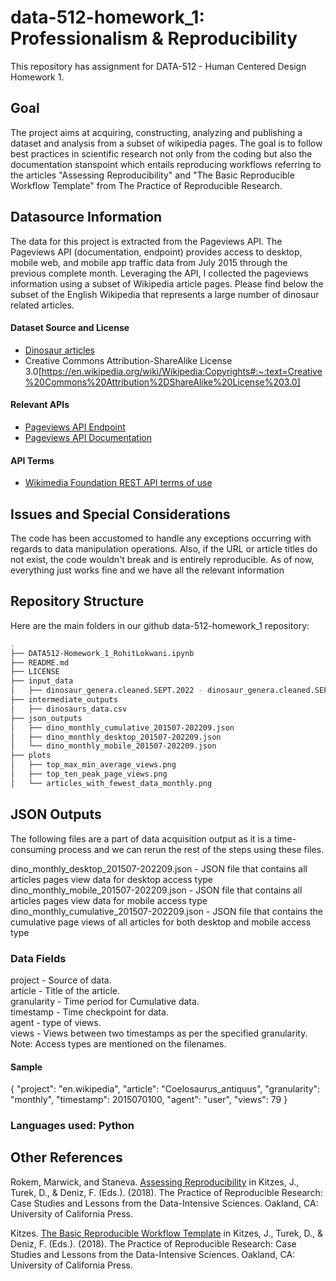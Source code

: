 # data-512-homework_1: Professionalism & Reproducibility
This repository has assignment for DATA-512 - Human Centered Design Homework 1.

## Goal

The project aims at acquiring, constructing, analyzing and publishing a dataset and analysis from a subset of wikipedia pages. The goal is to follow best practices in scientific research not only from the coding but also the documentation stanspoint which entails reproducing workflows referring to the articles "Assessing Reproducibility" and "The Basic Reproducible Workflow Template" from The Practice of Reproducible Research.

## Datasource Information

The data for this project is extracted from the Pageviews API. The Pageviews API (documentation, endpoint) provides access to desktop, mobile web, and mobile app traffic data from July 2015 through the previous complete month. Leveraging the API, I collected the pageviews information using a subset of Wikipedia article pages. Please find below the subset of the English Wikipedia that represents a large number of dinosaur related articles.

#### Dataset Source and License
 - [Dinosaur articles](https://docs.google.com/spreadsheets/d/1zfBNKsuWOFVFTOGK8qnTr2DmHkYK4mAACBKk1sHLt_k/edit?usp=sharing)
 - Creative Commons Attribution-ShareAlike License 3.0[https://en.wikipedia.org/wiki/Wikipedia:Copyrights#:~:text=Creative%20Commons%20Attribution%2DShareAlike%20License%203.0]  

#### Relevant APIs
 - [Pageviews API Endpoint](https://wikimedia.org/api/rest_v1/#!/Pageviews_data/get_metrics_pageviews_aggregate_project_access_agent_granularity_start_end)
 - [Pageviews API Documentation](https://wikitech.wikimedia.org/wiki/Analytics/AQS/Pageviews)

#### API Terms
 - [Wikimedia Foundation REST API terms of use](https://www.mediawiki.org/wiki/REST_API#Terms_and_conditions)


## Issues and Special Considerations

The code has been accustomed to handle any exceptions occurring with regards to data manipulation operations. Also, if the URL or article titles do not exist, the code wouldn't break and is entirely reproducible. As of now, everything just works fine and we have all the relevant information

## Repository Structure
Here are the main folders in our github data-512-homework_1 repository:
```bash
.
├── DATA512-Homework_1_RohitLokwani.ipynb
├── README.md
├── LICENSE
├── input_data
│   ├── dinosaur_genera.cleaned.SEPT.2022 - dinosaur_genera.cleaned.SEPT.2022.csv.csv
├── intermediate_outputs
│   ├── dinosaurs_data.csv
├── json_outputs
│   ├── dino_monthly_cumulative_201507-202209.json
│   ├── dino_monthly_desktop_201507-202209.json
│   └── dino_monthly_mobile_201507-202209.json
├── plots
│   ├── top_max_min_average_views.png
│   ├── top_ten_peak_page_views.png
│   └── articles_with_fewest_data_monthly.png
```
## JSON Outputs

The following files are a part of data acquisition output as it is a time-consuming process and we can rerun the rest of the steps using these files.

dino_monthly_desktop_201507-202209.json - JSON file that contains all articles pages view data for desktop access type
dino_monthly_mobile_201507-202209.json - JSON file that contains all articles pages view data for mobile access type
dino_monthly_cumulative_201507-202209.json - JSON file that contains the cumulative page views of all articles for both desktop and mobile access type


### Data Fields
project - Source of data.   
article - Title of the article.  
granularity - Time period for Cumulative data.  
timestamp - Time checkpoint for data.   
agent - type of views.  
views - Views between two timestamps as per the specified granularity.  
Note: Access types are mentioned on the filenames. 

#### Sample
{
        "project": "en.wikipedia",
        "article": "Coelosaurus_antiquus",
        "granularity": "monthly",
        "timestamp": 2015070100,
        "agent": "user",
        "views": 79
    }  
    
### Languages used: Python

## Other References
Rokem, Marwick, and Staneva. [Assessing Reproducibility](http://www.practicereproducibleresearch.org/core-chapters/2-assessment.html) in Kitzes, J., Turek, D., & Deniz, F. (Eds.). (2018). The Practice of Reproducible Research: Case Studies and Lessons from the Data-Intensive Sciences. Oakland, CA: University of California Press. 

Kitzes. [The Basic Reproducible Workflow Template](http://www.practicereproducibleresearch.org/core-chapters/3-basic.html) in Kitzes, J., Turek, D., & Deniz, F. (Eds.). (2018). The Practice of Reproducible Research: Case Studies and Lessons from the Data-Intensive Sciences. Oakland, CA: University of California Press. 
